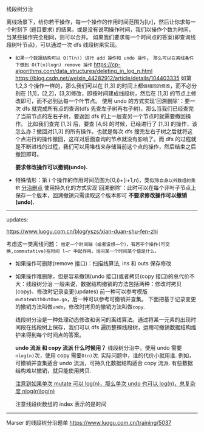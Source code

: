线段树分治

离线场景下，给你若干操作，每一个操作的作用时间范围为[l,r]，然后让你求每一个时刻下 (题目要求) 的结果。或是没有说明操作时间，我们以操作个数为时间，当某些操作完全相同，则可以合并。
如果我们要求每一个时间点的答案(即查询线段树叶节点)，可以通过一次 dfs 线段树来实现。

- `如果一个数据结构可以 O(T(n)) 进行 add 操作和 undo 操作`，
  `那么可以在离线条件下做到 O(T(n)logn) remove 操作`
  https://cp-algorithms.com/data_structures/deleting_in_log_n.html
  https://blog.csdn.net/weixin_44282912/article/details/104403335
  如第 1,2,3 个操作一样的，那么我们可以在 [1,3] 的时间上都`做相同的修改`，而不必分别在 [1,1]，[2,2]，[3,3]修改，即按时间建成线段树，然后在 [1,3] 的节点上修改即可，而不必到达每一个叶节点。
  使用 undo 的方式实现'回溯删除'：要一次 dfs 就完成所有点的查询(dfs 先查左子树再右子树)，那么当我们已经查完了当前节点的左右子树，要返回 dfs 的上一层查另一个节点时就需要撤回操作。
  比如我们查完 [1,3] 后，要查 [4,6] 的时候，已经进行了 [1,3] 的操作，该怎么办？撤回对[1,3] 的所有操作。也就是每次 dfs 搜完左右子树之后就将这个点进行的操作撤回，这样对后面查询的节点就没有影响了。而 dfs 的过程就是不断进栈的过程，我们可以用堆栈来存储当前这个点的操作，然后结束之后撤回即可。

  **要求修改操作可以撤销(undo).**

- 特殊情形：第 i 个操作的作用时间范围为[0,i)+[i+1,n)，类似`除自身以外数组的乘积`
  [分治删点](%E5%88%86%E6%B2%BB%E5%88%A0%E7%82%B9.ts)
  使用持久化的方式实现'回溯删除'：此时可以在每个非叶子节点上保存一个版本，回溯撤销只需读取这个版本即可
  **不要求修改操作可以撤销(undo).**

---

updates:

https://www.luogu.com.cn/blog/yszs/xian-duan-shu-fen-zhi

考虑这一类离线问题：
`给定一个时间轴（或者设想一个），有若干个操作(可交换,commutative)在时间 l−r 中起作用。询问某一个时间某个值是什么。`

- 如果操作可删除(remove 接口)：扫描线算法, ins 和 outs 保存修改
- 如果操作难删除，但是容易撤销(undo 接口)或者拷贝(copy 接口)的总代价不大：线段树分治
  一般来说，数据结构撤销的方法包括两种：修改时拷贝(copy)、修改时记录变更(updates)
  前一种可以参考模版`mutateWithOutOne.go`，后一种可以参考可撤销并查集。
  下面把基于记录变更的撤销方法叫做`undo`，修改时拷贝的撤销方法叫做`copy`.

  线段树分治是一种处理动态修改和询问的离线算法。通过将某一元素的出现时间段在线段树上保存，我们可以 dfs 遍历整棵线段树，运用可撤销数据结构维护来得到每个时间点的答案。

  **undo 流派 和 copy 流派 什么时候用？**
  线段树分治中，使用 undo 需要`nlog(n)`次，使用 copy 需要`O(n)`次.
  实际问题中，谁的代价小就用谁.
  例如，可撤销并查集适合 undo 流派，可持久化数据结构适合 copy 流派.
  有些数据结构难以撤销，就只能使用拷贝.

  [注意到如果单次 mutate 可以 log(n)，那么单次 undo 也可以 log(n)，总复杂度 nlog(n)log(n)](https://cp-algorithms.com/data_structures/deleting_in_log_n.html)

  注意线段树数组的 index 表示的是时间

---

Marser 的线段树分治题单
https://www.luogu.com.cn/training/5037
